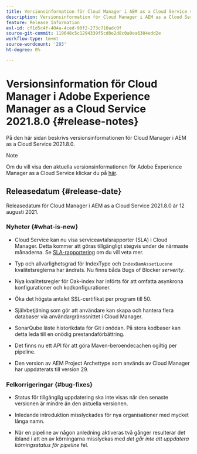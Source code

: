 ```yaml
---
title: Versionsinformation för Cloud Manager i AEM as a Cloud Service version 2021.8.0
description: Versionsinformation för Cloud Manager i AEM as a Cloud Service version 2021.8.0
feature: Release Information
exl-id: cf1d5c4f-404a-4ced-90f2-273c710adc0f
source-git-commit: 119648c5c1294339f5cd0e2d8c0a0ea6304edd2e
workflow-type: tm+mt
source-wordcount: '293'
ht-degree: 0%

---
```


# Versionsinformation för Cloud Manager i Adobe Experience Manager as a Cloud Service 2021.8.0 {#release-notes}

På den här sidan beskrivs versionsinformationen för Cloud Manager i AEM as a Cloud Service 2021.8.0.

>[!NOTE]
>Om du vill visa den aktuella versionsinformationen för Adobe Experience Manager as a Cloud Service klickar du på [här](https://experienceleague.adobe.com/docs/experience-manager-cloud-service/release-notes/release-notes/release-notes-current.html).

## Releasedatum {#release-date}

Releasedatum för Cloud Manager i AEM as a Cloud Service 2021.8.0 är 12 augusti 2021.

### Nyheter {#what-is-new}

* Cloud Service kan nu visa serviceavtalsrapporter (SLA) i Cloud Manager. Detta kommer att göras tillgängligt stegvis under de närmaste månaderna.
Se [SLA-rapportering](https://experienceleague.adobe.com/docs/experience-manager-cloud-service/implementing/using-cloud-manager/sla-reporting.html) om du vill veta mer.

* Typ och allvarlighetsgrad för IndexType och `IndexDamAssetLucene` kvalitetsreglerna har ändrats. Nu finns båda Bugs of Blocker *serverity*.

* Nya kvalitetsregler för Oak-index har införts för att omfatta asynkrona konfigurationer och kodkonfigurationer.

* Öka det högsta antalet SSL-certifikat per program till 50.

* Självbetjäning som gör att användare kan skapa och hantera flera databaser via användargränssnittet i Cloud Manager.

* SonarQube läste historikdata för Git i onödan. På stora kodbaser kan detta leda till en onödig prestandaförbättring.

* Det finns nu ett API för att göra Maven-beroendecachen ogiltig per pipeline.

* Den version av AEM Project Archettype som används av Cloud Manager har uppdaterats till version 29.

### Felkorrigeringar {#bug-fixes}

* Status för tillgänglig uppdatering ska inte visas när den senaste versionen är mindre än den aktuella versionen.

* Inledande introduktion misslyckades för nya organisationer med mycket långa namn.

* När en pipeline av någon anledning aktiveras två gånger resulterar det ibland i att en av körningarna misslyckas med *det går inte att uppdatera körningsstatus för pipeline* fel.
